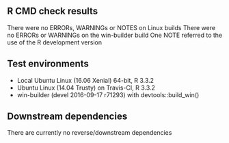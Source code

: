 ## R CMD check results
There were no ERRORs, WARNINGs or NOTES on Linux builds
There were no ERRORs or WARNINGs on the win-builder build
One NOTE referred to the use of the R development version

## Test environments
* Local Ubuntu Linux (16.06 Xenial) 64-bit, R 3.3.2
* Ubuntu Linux (14.04 Trusty) on Travis-CI, R 3.3.2
* win-builder (devel 2016-09-17 r71293) with devtools::build_win()

## Downstream dependencies
There are currently no reverse/downstream dependencies
